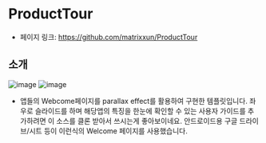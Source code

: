 # ProductTour
 - 페이지 링크: https://github.com/matrixxun/ProductTour
 
## 소개
![image](https://github.com/matrixxun/ProductTour/blob/master/art/run.gif)
![image](https://github.com/matrixxun/ProductTour/blob/master/art/run3.gif)

 - 앱들의 Webcome페이지를 parallax effect를 활용하여 구현한 템플릿입니다. 좌우로 슬라이드를 하며 해당앱의 특징을 한눈에 확인할 수 있는 사용자 가이드를 추가하려면 이 소스를 클론 받아서 쓰시는게 좋아보이네요. 안드로이드용 구글 드라이브/시트 등이 이런식의 Welcome 페이지를 사용했습니다.
